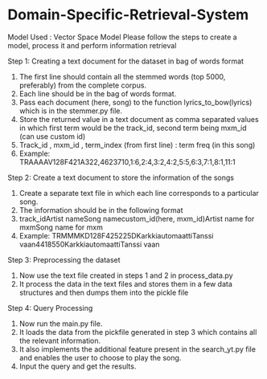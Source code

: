 # Domain-Specific-Retrieval-System

Model Used : Vector Space Model
Please follow the steps to create a model, process it and perform information retrieval 

Step 1: Creating a text document for the dataset in bag of words format
	
1.	The first line should contain all the stemmed words (top 5000, preferably) from the complete corpus.
2.	Each line should be in the bag of words format.
3.	Pass each document (here, song) to the function lyrics_to_bow(lyrics) which is in the stemmer.py file. 
4.	Store the returned value in a text document as comma separated values in which first term would be the track_id, second term being mxm_id (can use custom id)
5.	Track_id , mxm_id , term_index (from first line) : term freq (in this song) 
6.	Example: TRAAAAV128F421A322,4623710,1:6,2:4,3:2,4:2,5:5,6:3,7:1,8:1,11:1

Step 2: Create a text document to store the information of the songs

1.	Create a separate text file in which each line corresponds to a particular song.
2.	The information should be in the following format
3.	track_id<SEP>Artist name<SEP>Song name<SEP>custom_id(here, mxm_id)<SEP>Artist name for mxm<SEP>Song name for mxm
4.	Example: TRMMMKD128F425225D<SEP>Karkkiautomaatti<SEP>Tanssi vaan<SEP>4418550<SEP>Karkkiautomaatti<SEP>Tanssi vaan

Step 3: Preprocessing the dataset

1.	Now use the text file created in steps 1 and 2 in process_data.py
2.	It process the data in the text files and stores them in a few data structures and then dumps them into the pickle file

Step 4: Query Processing
	
1.	Now run the main.py file.
2.	It loads the data from the pickfile generated in step 3 which contains all the relevant information.
3.	It also implements the additional feature present in the search_yt.py file and enables the user to choose to play the song.
4.	Input the query and get the results. 

